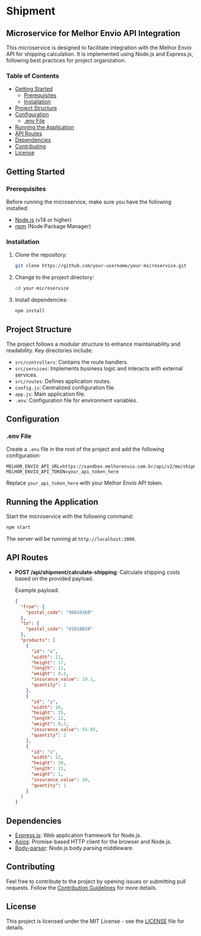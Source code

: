 # Shipment

## Microservice for Melhor Envio API Integration

This microservice is designed to facilitate integration with the Melhor Envio API for shipping calculation. It is implemented using Node.js and Express.js, following best practices for project organization.

### Table of Contents

- [Getting Started](#getting-started)
  - [Prerequisites](#prerequisites)
  - [Installation](#installation)
- [Project Structure](#project-structure)
- [Configuration](#configuration)
  - [.env File](#env-file)
- [Running the Application](#running-the-application)
- [API Routes](#api-routes)
- [Dependencies](#dependencies)
- [Contributing](#contributing)
- [License](#license)

## Getting Started

### Prerequisites

Before running the microservice, make sure you have the following installed:

- [Node.js](https://nodejs.org/) (v14 or higher)
- [npm](https://www.npmjs.com/) (Node Package Manager)

### Installation

1. Clone the repository:

   ```bash
   git clone https://github.com/your-username/your-microservice.git
   ```

2. Change to the project directory:

   ```bash
   cd your-microservice
   ```

3. Install dependencies:

   ```bash
   npm install
   ```

## Project Structure

The project follows a modular structure to enhance maintainability and readability. Key directories include:

- `src/controllers`: Contains the route handlers.
- `src/services`: Implements business logic and interacts with external services.
- `src/routes`: Defines application routes.
- `config.js`: Centralized configuration file.
- `app.js`: Main application file.
- `.env`: Configuration file for environment variables.

## Configuration

### .env File

Create a `.env` file in the root of the project and add the following configuration:

```env
MELHOR_ENVIO_API_URL=https://sandbox.melhorenvio.com.br/api/v2/me/shipment/calculate
MELHOR_ENVIO_API_TOKEN=your_api_token_here
```

Replace `your_api_token_here` with your Melhor Envio API token.

## Running the Application

Start the microservice with the following command:

```bash
npm start
```

The server will be running at `http://localhost:3000`.

## API Routes

- **POST /api/shipment/calculate-shipping**: Calculate shipping costs based on the provided payload.

  Example payload:

  ```json
  {
    "from": {
      "postal_code": "96020360"
    },
    "to": {
      "postal_code": "01018020"
    },
    "products": [
      {
        "id": "x",
        "width": 11,
        "height": 17,
        "length": 11,
        "weight": 0.3,
        "insurance_value": 10.1,
        "quantity": 1
      },
      {
        "id": "y",
        "width": 16,
        "height": 25,
        "length": 11,
        "weight": 0.3,
        "insurance_value": 55.05,
        "quantity": 2
      },
      {
        "id": "z",
        "width": 22,
        "height": 30,
        "length": 11,
        "weight": 1,
        "insurance_value": 30,
        "quantity": 1
      }
    ]
  }
  ```

## Dependencies

- [Express.js](https://expressjs.com/): Web application framework for Node.js.
- [Axios](https://axios-http.com/): Promise-based HTTP client for the browser and Node.js.
- [Body-parser](https://www.npmjs.com/package/body-parser): Node.js body parsing middleware.

## Contributing

Feel free to contribute to the project by opening issues or submitting pull requests. Follow the [Contribution Guidelines](CONTRIBUTING.md) for more details.

## License

This project is licensed under the MIT License - see the [LICENSE](LICENSE) file for details.
